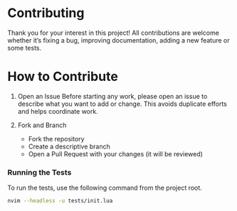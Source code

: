 # Contributing

Thank you for your interest in this project!
All contributions are welcome whether it’s fixing a bug, improving documentation, adding a new feature or some tests.

# How to Contribute

1. Open an Issue
   Before starting any work, please open an issue to describe what you want to add or change.
   This avoids duplicate efforts and helps coordinate work.

2. Fork and Branch
   - Fork the repository
   - Create a descriptive branch
   - Open a Pull Request with your changes (it will be reviewed)

### Running the Tests

To run the tests, use the following command from the project root.

```bash
nvim --headless -u tests/init.lua
```